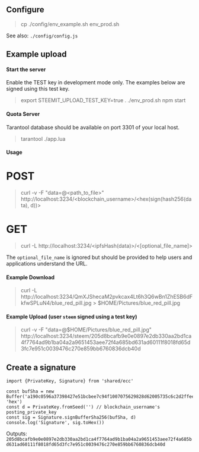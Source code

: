 ## Configure

> cp ./config/env_example.sh env_prod.sh

See also: `./config/config.js`

## Example upload

#### Start the server

Enable the TEST key in development mode only.  The examples below are signed using this test key.
 
> export STEEMIT_UPLOAD_TEST_KEY=true
> . ./env_prod.sh
> npm start

#### Quota Server

Tarantool database should be available on port 3301 of your local host.

> tarantool ./app.lua

#### Usage

# POST

> curl -v -F "data=@<path_to_file>" http://localhost:3234/<blockchain_username>/<hex(sign(hash256(data), d))>

# GET

> curl -L http://localhost:3234/<ipfsHash(data)>/<[optional_file_name]>

The `optional_file_name` is ignored but should be provided to help users and applications understand the URL.

#### Example Download

> curl -L http://localhost:3234/QmXJShecaM2pvkcax4Lt6h3Q6wBn1ZhESB6dFkfwSPLuN4/blue_red_pill.jpg > $HOME/Pictures/blue_red_pill.jpg

#### Example Upload (user `steem` signed using a test key)

> curl -v -F "data=@$HOME/Pictures/blue_red_pill.jpg" http://localhost:3234/steem/205d8bcafb9e0e0897e2db330aa2bd1ca4f7764ad9b1ba04a2a9651453aee72f4a685bd631ad60111f8018fd65d3fc7e951c0039476c270e859bb6760836dcb40d

## Create a signature

```
import {PrivateKey, Signature} from 'shared/ecc'

const bufSha = new Buffer('a190c0596a37398427e51bcbee7c94f1007075629828d62005735c6c2d2ffeef', 'hex')
const d = PrivateKey.fromSeed('') // blockchain_username's posting_private_key
const sig = Signature.signBufferSha256(bufSha, d)
console.log('Signature', sig.toHex())
```
Outputs: `205d8bcafb9e0e0897e2db330aa2bd1ca4f7764ad9b1ba04a2a9651453aee72f4a685bd631ad60111f8018fd65d3fc7e951c0039476c270e859bb6760836dcb40d`
